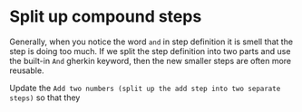 # Split up compound steps
Generally, when you notice the word `and` in step definition
it is smell that the step is doing too much.
If we split the step definition into two parts and use the
built-in `And` gherkin keyword, then the new smaller steps
are often more reusable.

Update the `Add two numbers (split up the add step into two separate steps)`
so that they 


